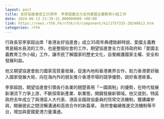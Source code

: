 ```yaml
---
layout: post
title: 友好協進會成立35周年　李家超冀全力支持愛國主義教育小組工作
date: 2024-06-13 21:39:31.000000000 +08:00
link: https://news.rthk.hk/rthk/ch/component/k2/1757335-20240613.htm
categories: rthk
---
```


行政長官李家超出席「香港友好協進會」成立35周年典禮致辭時說，愛國主義教育是細水長流的工作，也是整個社會的工作，期望協進會全力支持政府和「愛國主義教育工作小組」工作，讓市民了解國家的歷史文化，自覺維護國家主權、安全和發展利益。

他又期望協進會助力國家高質量發展，促進內地和香港業界合作，助力香港更好融入國家發展大局，向在海內外的朋友推介香港市場的競爭優勢，說好香港故事。

李家超說，期望協進會引領各行各業的翹楚善用「一國兩制」的優勢，在時代發展新潮流下力爭上游，不斷探索新產業、新業態，開闢發展新領域。他又提到，特區政府去年成立了與港區人大代表、港區全國政協委員的恆常交流機制，獲踴躍參與，開展彼此之間流暢溝通和高效合作的新篇章。 政府會繼續推進交流機制等平台，增加與愛國愛港力量溝通。
